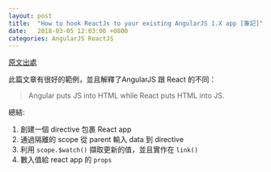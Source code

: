 ```yaml
---
layout: post
title:  "How to hook ReactJs to your existing AngularJS 1.X app [筆記]"
date:   2018-03-05 12:03:06 +0800
categories: AngularJS ReactJS
---
```

[原文出處][reactjstoangularjs]

此篇文章有很好的範例，並且解釋了AngularJS 跟 React 的不同：

> Angular puts JS into HTML while React puts HTML into JS.

總結:

1. 創建一個 directive 包裹 React app
2. 通過隔離的 scope 從 parent 輸入 data 到 directive
3. 利用 `scope.$watch()` 擷取更新的值，並且實作在 `link()`
4. 數入值給 react app 的 `props`

[reactjstoangularjs]: https://codeburst.io/how-to-hook-reactjs-to-your-existing-angularjs-1-x-app-5ab1ac59c0c1
